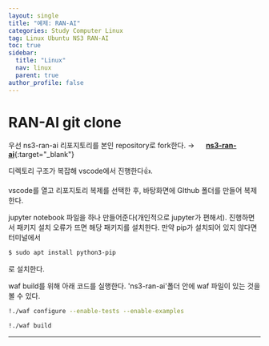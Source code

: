 ```yaml
---
layout: single
title: "예제: RAN-AI"
categories: Study Computer Linux
tag: Linux Ubuntu NS3 RAN-AI
toc: true
sidebar:
  title: "Linux"
  nav: linux
  parent: true
author_profile: false
---
```


# RAN-AI git clone
우선 ns3-ran-ai 리포지토리를 본인 repository로 fork한다. &rarr; <a href ="https://github.com/signetlabdei/ns3-ran-ai" target="_blank" rel="noopener noreferrer"><img src="https://img.icons8.com/ios-glyphs/120/null/github.png" width="15" height="15" style="box-shadow:none;"></a> [**ns3-ran-ai**](https://github.com/signetlabdei/ns3-ran-ai){:target="_blank"}

디렉토리 구조가 복잡해 vscode에서 진행한다👍.

vscode를 열고 리포지토리 복제를 선택한 후, 바탕화면에 GIthub 폴더를 만들어 복제한다.

jupyter notebook 파일을 하나 만들어준다(개인적으로 jupyter가 편해서).
진행하면서 패키지 설치 오류가 뜨면 해당 패키지를 설치한다.
만약 pip가 설치되어 있지 않다면 터미널에서
```bash
$ sudo apt install python3-pip
```
로 설치한다.

waf build를 위해 아래 코드를 실행한다. 'ns3-ran-ai'폴더 안에 waf 파일이 있는 것을 볼 수 있다.
```bash
!./waf configure --enable-tests --enable-examples
```
```bash
!./waf build
```




---

